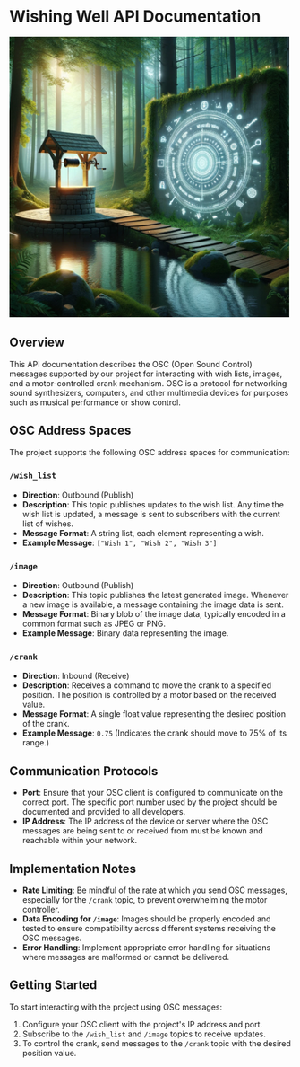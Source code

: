 # Wishing Well API Documentation

<img src="https://github.com/JTylerBoylan/Mech-Art-Project-3/blob/main/project_sketch.webp?raw=true" width="500">

## Overview

This API documentation describes the OSC (Open Sound Control) messages supported by our project for interacting with wish lists, images, and a motor-controlled crank mechanism. OSC is a protocol for networking sound synthesizers, computers, and other multimedia devices for purposes such as musical performance or show control.

## OSC Address Spaces

The project supports the following OSC address spaces for communication:

### `/wish_list`

- **Direction**: Outbound (Publish)
- **Description**: This topic publishes updates to the wish list. Any time the wish list is updated, a message is sent to subscribers with the current list of wishes.
- **Message Format**: A string list, each element representing a wish.
- **Example Message**: `["Wish 1", "Wish 2", "Wish 3"]`

### `/image`

- **Direction**: Outbound (Publish)
- **Description**: This topic publishes the latest generated image. Whenever a new image is available, a message containing the image data is sent.
- **Message Format**: Binary blob of the image data, typically encoded in a common format such as JPEG or PNG.
- **Example Message**: Binary data representing the image.

### `/crank`

- **Direction**: Inbound (Receive)
- **Description**: Receives a command to move the crank to a specified position. The position is controlled by a motor based on the received value.
- **Message Format**: A single float value representing the desired position of the crank.
- **Example Message**: `0.75` (Indicates the crank should move to 75% of its range.)

## Communication Protocols

- **Port**: Ensure that your OSC client is configured to communicate on the correct port. The specific port number used by the project should be documented and provided to all developers.
- **IP Address**: The IP address of the device or server where the OSC messages are being sent to or received from must be known and reachable within your network.

## Implementation Notes

- **Rate Limiting**: Be mindful of the rate at which you send OSC messages, especially for the `/crank` topic, to prevent overwhelming the motor controller.
- **Data Encoding for `/image`**: Images should be properly encoded and tested to ensure compatibility across different systems receiving the OSC messages.
- **Error Handling**: Implement appropriate error handling for situations where messages are malformed or cannot be delivered.

## Getting Started

To start interacting with the project using OSC messages:

1. Configure your OSC client with the project's IP address and port.
2. Subscribe to the `/wish_list` and `/image` topics to receive updates.
3. To control the crank, send messages to the `/crank` topic with the desired position value.
